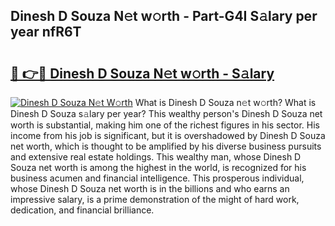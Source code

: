 ## Dinesh D Souza N𝚎t w𝚘rth - Part-G4I S𝚊lary per year nfR6T

# <h2><a href="http://gc1z56x.nevu.top/?p=Dinesh+D+Souza">🔗 👉🔴 Dinesh D Souza N𝚎t w𝚘rth - S𝚊lary</a></h2>

[![Dinesh D Souza N𝚎t W𝚘rth](https://i.imgur.com/Oavwk0R.jpeg)](http://gc1z56x.nevu.top/?p=Dinesh+D+Souza)
What is Dinesh D Souza n𝚎t w𝚘rth? What is Dinesh D Souza s𝚊lary per year?
This wealthy person's Dinesh D Souza net worth is substantial, making him one of the richest figures in his sector. His income from his job is significant, but it is overshadowed by Dinesh D Souza net worth, which is thought to be amplified by his diverse business pursuits and extensive real estate holdings. This wealthy man, whose Dinesh D Souza net worth is among the highest in the world, is recognized for his business acumen and financial intelligence. This prosperous individual, whose Dinesh D Souza net worth is in the billions and who earns an impressive salary, is a prime demonstration of the might of hard work, dedication, and financial brilliance.
